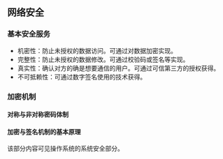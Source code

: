## 网络安全

### 基本安全服务
* 机密性：防止未授权的数据访问。可通过对数据加密实现。
* 完整性：防止未授权的数据修改。可通过校验码或签名等实现。
* 真实性：确认对方的确是想要通信的用户。可通过可信第三方的授权获得。
* 不可抵赖性：可通过数字签名使用的技术获得。

### 加密机制
#### 对称与非对称密码体制
#### 加密与签名机制的基本原理
该部分内容可见操作系统的系统安全部分。